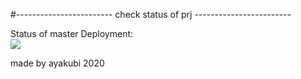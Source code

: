 #------------------------ check status of prj ------------------------

Status of master Deployment:<br>
<img src="https://github.com/ayakubi/hub/workflows/hub-act/badge.svg?branch=master"><br>

made by ayakubi 2020
